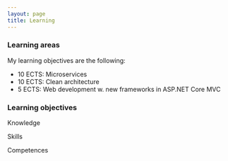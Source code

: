 ```yaml
---
layout: page
title: Learning
---
```


### Learning areas

My learning objectives are the following:

- 10 ECTS: Microservices
- 10 ECTS: Clean architecture
- 5 ECTS: Web development w. new frameworks in ASP.NET Core MVC

### Learning objectives

Knowledge

Skills

Competences
